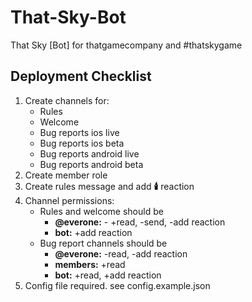 # That-Sky-Bot
That Sky [Bot] for thatgamecompany and #thatskygame

## Deployment Checklist
1. Create channels for:
   * Rules
   * Welcome
   * Bug reports ios live
   * Bug reports ios beta
   * Bug reports android live
   * Bug reports android beta
1. Create member role
1. Create rules message and add **:candle:** reaction
1. Channel permissions:
   * Rules and welcome should be
     * **@everone:** - +read, -send, -add reaction
     * **bot:** +add reaction
   * Bug report channels should be
     * **@everone:** -read, -add reaction
     * **members:** +read
     * **bot:** +read, +add reaction
1. Config file required. see config.example.json